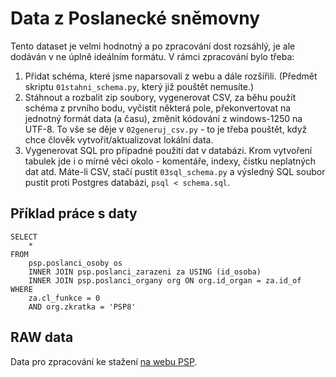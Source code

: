 # Data z Poslanecké sněmovny

Tento dataset je velmi hodnotný a po zpracování dost rozsáhlý, je ale dodáván v ne úplně ideálním formátu. V rámci zpracování bylo třeba:

1. Přidat schéma, které jsme naparsovali z webu a dále rozšířili. (Předmět skriptu `01stahni_schema.py`, který již pouštět nemusíte.)
2. Stáhnout a rozbalit zip soubory, vygenerovat CSV, za běhu použít schéma z prvního bodu, vyčistit některá pole, překonvertovat na jednotný formát data (a času), změnit kódování z windows-1250 na UTF-8. To vše se děje v `02generuj_csv.py` - to je třeba pouštět, když chce člověk vytvořit/aktualizovat lokální data.
3. Vygenerovat SQL pro případné použití dat v databázi. Krom vytvoření tabulek jde i o mírné věci okolo - komentáře, indexy, čistku neplatných dat atd. Máte-li CSV, stačí pustit `03sql_schema.py` a výsledný SQL soubor pustit proti Postgres databázi, `psql < schema.sql`.

## Příklad práce s daty

```
SELECT
    *
FROM
    psp.poslanci_osoby os
    INNER JOIN psp.poslanci_zarazeni za USING (id_osoba)
    INNER JOIN psp.poslanci_organy org ON org.id_organ = za.id_of
WHERE
	za.cl_funkce = 0
    AND org.zkratka = 'PSP8'
```

## RAW data

Data pro zpracování ke stažení [na webu PSP](https://www.psp.cz/sqw/hp.sqw?k=1300).
